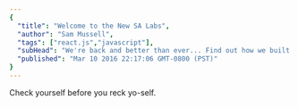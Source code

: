 ```yaml
---
{
  "title": "Welcome to the New SA Labs",
  "author": "Sam Mussell",
  "tags": ["react.js","javascript"],
  "subHead": "We're back and better than ever... Find out how we built our brand new React.js based blog.",
  "published": "Mar 10 2016 22:17:06 GMT-0800 (PST)"
}
---
```


Check yourself before you reck yo-self.
